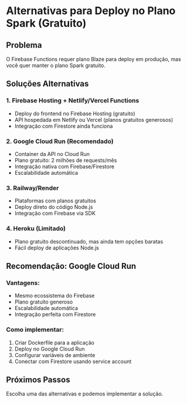 # Alternativas para Deploy no Plano Spark (Gratuito)

## Problema
O Firebase Functions requer plano Blaze para deploy em produção, mas você quer manter o plano Spark gratuito.

## Soluções Alternativas

### 1. Firebase Hosting + Netlify/Vercel Functions
- Deploy do frontend no Firebase Hosting (gratuito)
- API hospedada em Netlify ou Vercel (planos gratuitos generosos)
- Integração com Firestore ainda funciona

### 2. Google Cloud Run (Recomendado)
- Container da API no Cloud Run
- Plano gratuito: 2 milhões de requests/mês
- Integração nativa com Firebase/Firestore
- Escalabilidade automática

### 3. Railway/Render
- Plataformas com planos gratuitos
- Deploy direto do código Node.js
- Integração com Firebase via SDK

### 4. Heroku (Limitado)
- Plano gratuito descontinuado, mas ainda tem opções baratas
- Fácil deploy de aplicações Node.js

## Recomendação: Google Cloud Run

### Vantagens:
- Mesmo ecossistema do Firebase
- Plano gratuito generoso
- Escalabilidade automática
- Integração perfeita com Firestore

### Como implementar:
1. Criar Dockerfile para a aplicação
2. Deploy no Google Cloud Run
3. Configurar variáveis de ambiente
4. Conectar com Firestore usando service account

## Próximos Passos
Escolha uma das alternativas e podemos implementar a solução.